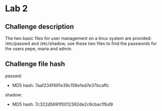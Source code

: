 # Lab 2

## Challenge description
The two basic files for user management on a linux system are provided: /etc/passwd and /etc/shadow, use these two files to find the passwords for the users pepe, maria and admin.

## Challenge file hash

passwd:
* MD5 hash: 7aaf234f691e39c158e1ed7e37bcaffc

shadow:
* MD5 hash: 7c322d5691f0012392de2c6cbac1fbd9